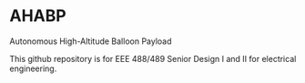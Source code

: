 # AHABP
Autonomous High-Altitude Balloon Payload

This github repository is for EEE 488/489 Senior Design I and II for electrical engineering.
